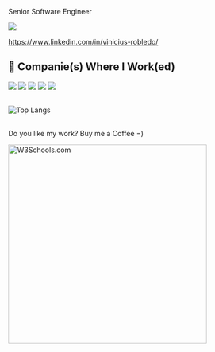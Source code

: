 Senior Software Engineer

<a href="https://www.linkedin.com/in/vinicius-robledo/" target="_blank"><img src="https://img.shields.io/badge/-LinkedIn-%230077B5?style=for-the-badge&logo=linkedin&logoColor=white" target="_blank"></a>


https://www.linkedin.com/in/vinicius-robledo/
##


## :office: Companie(s) Where I Work(ed)

<div>
  <a href="https://www.filah.com.br/" target="_blank"><img src="https://img.shields.io/badge/2014/2015-FilaH%20Tecnologia-blue" target="_blank"></a>
  <a href="https://www.linkedin.com/in/vinicius-robledo/overlay/1477500472882/single-media-viewer?type=DOCUMENT&profileId=ACoAABMSMQwB1GAQQjGIrvxTqxgg3BenGgGa6t4&lipi=urn%3Ali%3Apage%3Ad_flagship3_profile_view_base%3BBEzd%2FGJlSxyy5AmoRiaRvg%3D%3D" target="_blank"><img src="https://img.shields.io/badge/2015/2018-Opção%20Gourmet-blue" target="_blank"></a>
  <a href="https://prill.com.br/" target="_blank"><img src="https://img.shields.io/badge/2018/2018-Prill%20Tecnologia-blue" target="_blank"></a>
  <a href="https://www.b3.com.br/" target="_blank"><img src="https://img.shields.io/badge/2020/2021-B3%20A%20Bolsa%20do%20Brasil-blue" target="_blank"></a>
  <a href="https://www.mercadolivre.com.br/" target="_blank"><img src="https://img.shields.io/badge/2021/NOW-MercadoLivre%20S.A-red" target="_blank"></a>
</div>

##
![Top Langs](https://github-readme-stats.vercel.app/api/top-langs/?username=vinicius-robledo&show_icons=true&theme=swift)

##


##

Do you like my work? Buy me a Coffee =)

<p><a href="https://www.buymeacoffee.com/vrobledo">
<img src="https://www.buymeacoffee.com/assets/img/guidelines/download-assets-2.svg" alt="W3Schools.com" width="400">
</a></p>

